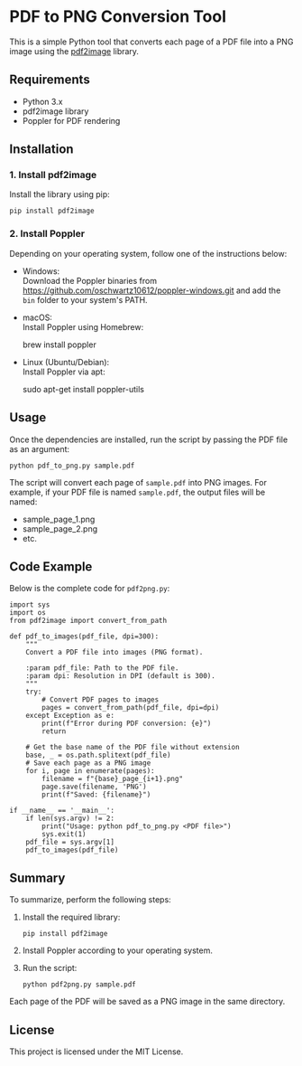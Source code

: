 # PDF to PNG Conversion Tool

This is a simple Python tool that converts each page of a PDF file into a PNG image using the [pdf2image](https://pypi.org/project/pdf2image/) library.

## Requirements

- Python 3.x
- pdf2image library
- Poppler for PDF rendering

## Installation

### 1. Install pdf2image

Install the library using pip:

    pip install pdf2image

### 2. Install Poppler

Depending on your operating system, follow one of the instructions below:

- Windows:  
  Download the Poppler binaries from https://github.com/oschwartz10612/poppler-windows.git and add the `bin` folder to your system's PATH.

- macOS:  
  Install Poppler using Homebrew:

    brew install poppler

- Linux (Ubuntu/Debian):  
  Install Poppler via apt:

    sudo apt-get install poppler-utils

## Usage

Once the dependencies are installed, run the script by passing the PDF file as an argument:

    python pdf_to_png.py sample.pdf

The script will convert each page of `sample.pdf` into PNG images. For example, if your PDF file is named `sample.pdf`, the output files will be named:

- sample_page_1.png
- sample_page_2.png
- etc.

## Code Example

Below is the complete code for `pdf2png.py`:

    import sys
    import os
    from pdf2image import convert_from_path

    def pdf_to_images(pdf_file, dpi=300):
        """
        Convert a PDF file into images (PNG format).

        :param pdf_file: Path to the PDF file.
        :param dpi: Resolution in DPI (default is 300).
        """
        try:
            # Convert PDF pages to images
            pages = convert_from_path(pdf_file, dpi=dpi)
        except Exception as e:
            print(f"Error during PDF conversion: {e}")
            return

        # Get the base name of the PDF file without extension
        base, _ = os.path.splitext(pdf_file)
        # Save each page as a PNG image
        for i, page in enumerate(pages):
            filename = f"{base}_page_{i+1}.png"
            page.save(filename, 'PNG')
            print(f"Saved: {filename}")

    if __name__ == '__main__':
        if len(sys.argv) != 2:
            print("Usage: python pdf_to_png.py <PDF file>")
            sys.exit(1)
        pdf_file = sys.argv[1]
        pdf_to_images(pdf_file)

## Summary

To summarize, perform the following steps:

1. Install the required library:
   
       pip install pdf2image

2. Install Poppler according to your operating system.
3. Run the script:
   
       python pdf2png.py sample.pdf

Each page of the PDF will be saved as a PNG image in the same directory.

## License

This project is licensed under the MIT License.

